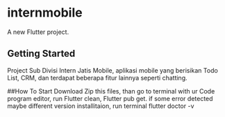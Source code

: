 # internmobile

A new Flutter project.

## Getting Started

Project Sub Divisi Intern Jatis Mobile, aplikasi mobile yang berisikan Todo List, CRM, dan terdapat beberapa fitur lainnya seperti chatting.

##How To Start
Download Zip this files, than go to terminal with ur Code program editor, run Flutter clean, Flutter pub get.
if some error detected maybe different version installitaion, run terminal flutter doctor -v
